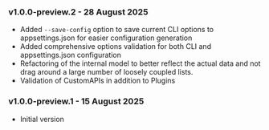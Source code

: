 ### v1.0.0-preview.2 - 28 August 2025
* Added `--save-config` option to save current CLI options to appsettings.json for easier configuration generation
* Added comprehensive options validation for both CLI and appsettings.json configuration
* Refactoring of the internal model to better reflect the actual data and not drag around a large number of loosely coupled lists.
* Validation of CustomAPIs in addition to Plugins

### v1.0.0-preview.1 - 15 August 2025
* Initial version